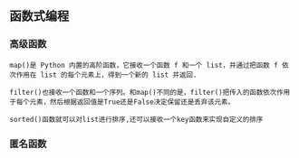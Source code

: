 ## 函数式编程

### 高级函数
```
map()是 Python 内置的高阶函数，它接收一个函数 f 和一个 list，并通过把函数 f 依次作用在 list 的每个元素上，得到一个新的 list 并返回.
```
```
filter()也接收一个函数和一个序列。和map()不同的是，filter()把传入的函数依次作用于每个元素，然后根据返回值是True还是False决定保留还是丢弃该元素。
```
```
sorted()函数就可以对list进行排序,还可以接收一个key函数来实现自定义的排序
```

### 匿名函数